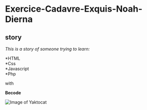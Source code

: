 # Exercice-Cadavre-Exquis-Noah-Dierna

## story
*This is a story of someone trying to learn:*

*HTML </br>
*Css </br>
*Javascript </br>
*Php </br>

with

**Becode**

![Image of Yaktocat](https://octodex.github.com/images/yaktocat.png)
